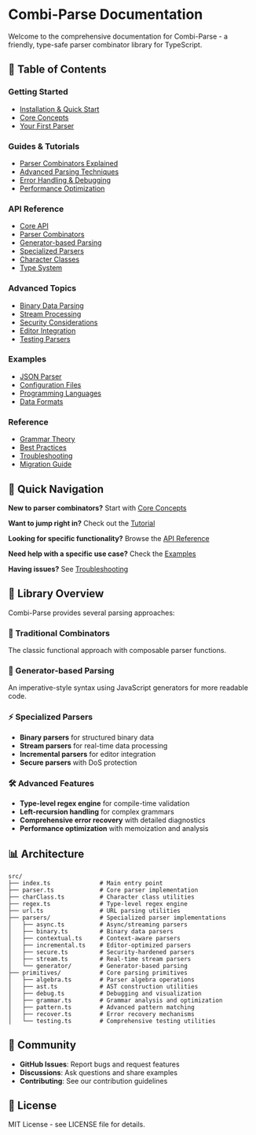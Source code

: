 # Combi-Parse Documentation

Welcome to the comprehensive documentation for Combi-Parse - a friendly, type-safe parser combinator library for TypeScript.

## 📖 Table of Contents

### Getting Started
- [Installation & Quick Start](../README.md#installation)
- [Core Concepts](core-concepts.md)
- [Your First Parser](tutorial.md)

### Guides & Tutorials
- [Parser Combinators Explained](parser-combinators.md)
- [Advanced Parsing Techniques](advanced-techniques.md)
- [Error Handling & Debugging](error-handling.md)
- [Performance Optimization](performance.md)

### API Reference
- [Core API](api/core.md)
- [Parser Combinators](api/combinators.md)
- [Generator-based Parsing](api/generators.md)
- [Specialized Parsers](api/specialized.md)
- [Character Classes](character-classes.md)
- [Type System](api/types.md)

### Advanced Topics
- [Binary Data Parsing](advanced/binary.md)
- [Stream Processing](advanced/streaming.md)
- [Security Considerations](advanced/security.md)
- [Editor Integration](advanced/editor.md)
- [Testing Parsers](advanced/testing.md)

### Examples
- [JSON Parser](examples/json.md)
- [Configuration Files](examples/config.md)
- [Programming Languages](examples/language.md)
- [Data Formats](examples/formats.md)

### Reference
- [Grammar Theory](reference/grammar.md)
- [Best Practices](reference/best-practices.md)
- [Troubleshooting](reference/troubleshooting.md)
- [Migration Guide](reference/migration.md)

## 🚀 Quick Navigation

**New to parser combinators?** Start with [Core Concepts](core-concepts.md)

**Want to jump right in?** Check out the [Tutorial](tutorial.md)

**Looking for specific functionality?** Browse the [API Reference](api/core.md)

**Need help with a specific use case?** Check the [Examples](examples/json.md)

**Having issues?** See [Troubleshooting](reference/troubleshooting.md)

## 🎯 Library Overview

Combi-Parse provides several parsing approaches:

### 🧩 Traditional Combinators
The classic functional approach with composable parser functions.

### 🔄 Generator-based Parsing
An imperative-style syntax using JavaScript generators for more readable code.

### ⚡ Specialized Parsers
- **Binary parsers** for structured binary data
- **Stream parsers** for real-time data processing  
- **Incremental parsers** for editor integration
- **Secure parsers** with DoS protection

### 🛠️ Advanced Features
- **Type-level regex engine** for compile-time validation
- **Left-recursion handling** for complex grammars
- **Comprehensive error recovery** with detailed diagnostics
- **Performance optimization** with memoization and analysis

## 📊 Architecture

```
src/
├── index.ts              # Main entry point
├── parser.ts             # Core parser implementation
├── charClass.ts          # Character class utilities
├── regex.ts              # Type-level regex engine
├── url.ts                # URL parsing utilities
├── parsers/              # Specialized parser implementations
│   ├── async.ts          # Async/streaming parsers
│   ├── binary.ts         # Binary data parsers
│   ├── contextual.ts     # Context-aware parsers
│   ├── incremental.ts    # Editor-optimized parsers
│   ├── secure.ts         # Security-hardened parsers
│   ├── stream.ts         # Real-time stream parsers
│   └── generator/        # Generator-based parsing
├── primitives/           # Core parsing primitives
│   ├── algebra.ts        # Parser algebra operations
│   ├── ast.ts            # AST construction utilities
│   ├── debug.ts          # Debugging and visualization
│   ├── grammar.ts        # Grammar analysis and optimization
│   ├── pattern.ts        # Advanced pattern matching
│   ├── recover.ts        # Error recovery mechanisms
│   └── testing.ts        # Comprehensive testing utilities
```

## 🤝 Community

- **GitHub Issues**: Report bugs and request features
- **Discussions**: Ask questions and share examples
- **Contributing**: See our contribution guidelines

## 📄 License

MIT License - see LICENSE file for details.
